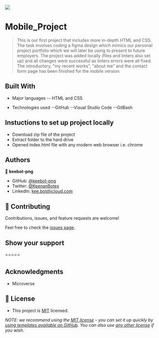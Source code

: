 ![](https://img.shields.io/badge/Microverse-blueviolet)

# Mobile_Project

> This is our first project that includes more in-depth HTML and CSS. The task involves coding a figma design which mimics our personal project portfolio which we will later be using to present to future employers. The project was added locally (files and linters also set up) and all changes were successful as linters errors were all fixed. The introductory, "my recent works", "about me" and the contact form page has been finished for the mobile version.


## Built With

- Major languages
-- HTML and CSS

- Technologies used
--GitHub
--Visual Studio Code
--GitBash


## Instuctions to set up project locally
 - Download zip file of the project
 - Extract folder to the hard drive
 - Opened index.html file with any modern web browser i.e. chrome


## Authors

👤 **keebot-png**

- GitHub: [@keebot-png](https://github.com/keebot-png)
- Twitter: [@KeenanBotes](https://twitter.com/KeenanBotes)
- LinkedIn: [kee.bot@icloud.com](https://www.linkedin.com/in/keenan-botes-947043160)

## 🤝 Contributing

Contributions, issues, and feature requests are welcome!

Feel free to check the [issues page](../../issues/).

## Show your support

 ⭐️⭐️⭐️⭐️⭐

## Acknowledgments

- Microverse

## 📝 License

- This project is [MIT](./license) licensed.

_NOTE: we recommend using the [MIT license](https://choosealicense.com/licenses/mit/) - you can set it up quickly by [using templates available on GitHub](https://docs.github.com/en/communities/setting-up-your-project-for-healthy-contributions/adding-a-license-to-a-repository). You can also use [any other license](https://choosealicense.com/licenses/) if you wish._
